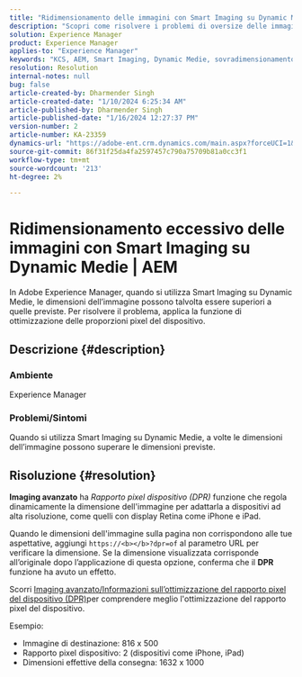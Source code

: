 ```yaml
---
title: "Ridimensionamento delle immagini con Smart Imaging su Dynamic Medie | AEM"
description: "Scopri come risolvere i problemi di oversize delle immagini quando la funzione Smart Imaging viene utilizzata in Dynamic Medie. Applicare la funzione di ottimizzazione delle proporzioni pixel del dispositivo."
solution: Experience Manager
product: Experience Manager
applies-to: "Experience Manager"
keywords: "KCS, AEM, Smart Imaging, Dynamic Medie, sovradimensionamento immagini"
resolution: Resolution
internal-notes: null
bug: false
article-created-by: Dharmender Singh
article-created-date: "1/10/2024 6:25:34 AM"
article-published-by: Dharmender Singh
article-published-date: "1/16/2024 12:27:37 PM"
version-number: 2
article-number: KA-23359
dynamics-url: "https://adobe-ent.crm.dynamics.com/main.aspx?forceUCI=1&pagetype=entityrecord&etn=knowledgearticle&id=fa0b370e-81af-ee11-a569-6045bd0065b6"
source-git-commit: 86f31f25da4fa2597457c790a75709b81a0cc3f1
workflow-type: tm+mt
source-wordcount: '213'
ht-degree: 2%

---
```


# Ridimensionamento eccessivo delle immagini con Smart Imaging su Dynamic Medie | AEM


In Adobe Experience Manager, quando si utilizza Smart Imaging su Dynamic Medie, le dimensioni dell’immagine possono talvolta essere superiori a quelle previste. Per risolvere il problema, applica la funzione di ottimizzazione delle proporzioni pixel del dispositivo.

## Descrizione {#description}


### <b>Ambiente</b>

Experience Manager

### <b>Problemi/Sintomi</b>

Quando si utilizza Smart Imaging su Dynamic Medie, a volte le dimensioni dell’immagine possono superare le dimensioni previste.


## Risoluzione {#resolution}


<b>Imaging avanzato</b> ha *Rapporto pixel dispositivo (DPR)* funzione che regola dinamicamente la dimensione dell&#39;immagine per adattarla a dispositivi ad alta risoluzione, come quelli con display Retina come iPhone e iPad.

Quando le dimensioni dell&#39;immagine sulla pagina non corrispondono alle tue aspettative, aggiungi `https://<b></b>?dpr=of` al parametro URL per verificare la dimensione. Se la dimensione visualizzata corrisponde all’originale dopo l’applicazione di questa opzione, conferma che il <b>DPR</b> funzione ha avuto un effetto.

Scorri [Imaging avanzato/Informazioni sull’ottimizzazione del rapporto pixel del dispositivo (DPR)](https://experienceleague.adobe.com/docs/experience-manager-65/assets/dynamic/imaging-faq.html#dpr)per comprendere meglio l&#39;ottimizzazione del rapporto pixel del dispositivo.

Esempio:

- Immagine di destinazione: 816 x 500
- Rapporto pixel dispositivo: 2 (dispositivi come iPhone, iPad)
- Dimensioni effettive della consegna: 1632 x 1000

